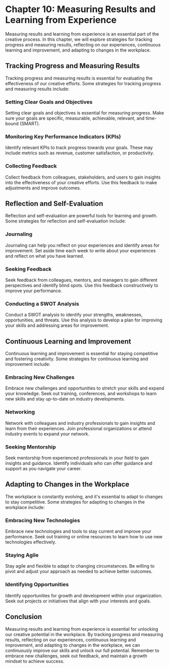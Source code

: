 Chapter 10: Measuring Results and Learning from Experience
==========================================================

Measuring results and learning from experience is an essential part of the creative process. In this chapter, we will explore strategies for tracking progress and measuring results, reflecting on our experiences, continuous learning and improvement, and adapting to changes in the workplace.

Tracking Progress and Measuring Results
---------------------------------------

Tracking progress and measuring results is essential for evaluating the effectiveness of our creative efforts. Some strategies for tracking progress and measuring results include:

### Setting Clear Goals and Objectives

Setting clear goals and objectives is essential for measuring progress. Make sure your goals are specific, measurable, achievable, relevant, and time-bound (SMART).

### Monitoring Key Performance Indicators (KPIs)

Identify relevant KPIs to track progress towards your goals. These may include metrics such as revenue, customer satisfaction, or productivity.

### Collecting Feedback

Collect feedback from colleagues, stakeholders, and users to gain insights into the effectiveness of your creative efforts. Use this feedback to make adjustments and improve outcomes.

Reflection and Self-Evaluation
------------------------------

Reflection and self-evaluation are powerful tools for learning and growth. Some strategies for reflection and self-evaluation include:

### Journaling

Journaling can help you reflect on your experiences and identify areas for improvement. Set aside time each week to write about your experiences and reflect on what you have learned.

### Seeking Feedback

Seek feedback from colleagues, mentors, and managers to gain different perspectives and identify blind spots. Use this feedback constructively to improve your performance.

### Conducting a SWOT Analysis

Conduct a SWOT analysis to identify your strengths, weaknesses, opportunities, and threats. Use this analysis to develop a plan for improving your skills and addressing areas for improvement.

Continuous Learning and Improvement
-----------------------------------

Continuous learning and improvement is essential for staying competitive and fostering creativity. Some strategies for continuous learning and improvement include:

### Embracing New Challenges

Embrace new challenges and opportunities to stretch your skills and expand your knowledge. Seek out training, conferences, and workshops to learn new skills and stay up-to-date on industry developments.

### Networking

Network with colleagues and industry professionals to gain insights and learn from their experiences. Join professional organizations or attend industry events to expand your network.

### Seeking Mentorship

Seek mentorship from experienced professionals in your field to gain insights and guidance. Identify individuals who can offer guidance and support as you navigate your career.

Adapting to Changes in the Workplace
------------------------------------

The workplace is constantly evolving, and it's essential to adapt to changes to stay competitive. Some strategies for adapting to changes in the workplace include:

### Embracing New Technologies

Embrace new technologies and tools to stay current and improve your performance. Seek out training or online resources to learn how to use new technologies effectively.

### Staying Agile

Stay agile and flexible to adapt to changing circumstances. Be willing to pivot and adjust your approach as needed to achieve better outcomes.

### Identifying Opportunities

Identify opportunities for growth and development within your organization. Seek out projects or initiatives that align with your interests and goals.

Conclusion
----------

Measuring results and learning from experience is essential for unlocking our creative potential in the workplace. By tracking progress and measuring results, reflecting on our experiences, continuous learning and improvement, and adapting to changes in the workplace, we can continuously improve our skills and unlock our full potential. Remember to embrace new challenges, seek out feedback, and maintain a growth mindset to achieve success.
